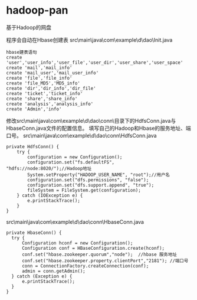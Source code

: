# hadoop-pan
基于Hadoop的网盘

程序会自动在Hbase创建表
src\main\java\com\example\d\dao\Init.java
```
hbase建表语句
create 'user','user_info','user_file','user_dir','user_share','user_space'
create 'mail','mail_info'
create 'mail_user','mail_user_info'	
create 'file','file_info'
create 'file_MD5','MD5_info'
create 'dir','dir_info','dir_file'
create 'ticket','ticket_info'
create 'share','share_info'
create 'analysis','analysis_info'
create 'Admin','info'
```

修改src\main\java\com\example\d\dao\conn\目录下的HdfsConn.java与HbaseConn.java文件的配置信息。
填写自己的Hadoop和Hbase的服务地址、端口号。
src\main\java\com\example\d\dao\conn\HdfsConn.java
```
private HdfsConn() {
    try {
        configuration = new Configuration();
        configuration.set("fs.defaultFS", "hdfs://node:8020/");//Hadoop地址
        System.setProperty("HADOOP_USER_NAME", "root");//用户名
        configuration.set("dfs.permissions", "false");
        configuration.set("dfs.support.append", "true");
        fileSystem = FileSystem.get(configuration);
    } catch (IOException e) {
        e.printStackTrace();
    }
}
```
src\main\java\com\example\d\dao\conn\HbaseConn.java
```
private HbaseConn() {
  try {
      Configuration hconf = new Configuration();
      Configuration conf = HBaseConfiguration.create(hconf);
      conf.set("hbase.zookeeper.quorum","node");  //hbase 服务地址
      conf.set("hbase.zookeeper.property.clientPort","2181"); //端口号
      conn = ConnectionFactory.createConnection(conf);
      admin = conn.getAdmin();
  } catch (Exception e) {
      e.printStackTrace();
  }
}
```
